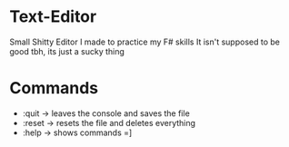# Text-Editor

Small Shitty Editor I made to practice my F# skills
It isn't supposed to be good tbh, its just a sucky thing



# Commands

- :quit -> leaves the console and saves the file
- :reset -> resets the file and deletes everything
- :help -> shows commands =]
